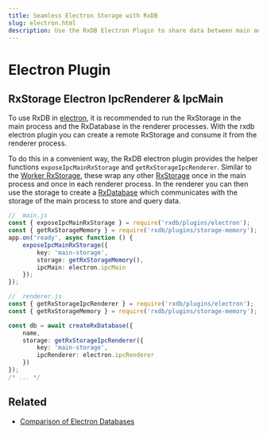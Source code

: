 ```yaml
---
title: Seamless Electron Storage with RxDB
slug: electron.html
description: Use the RxDB Electron Plugin to share data between main and renderer processes. Enjoy quick queries, real-time sync, and robust offline support.
---
```




# Electron Plugin


## RxStorage Electron IpcRenderer & IpcMain


To use RxDB in [electron](./electron-database.md), it is recommended to run the RxStorage in the main process and the RxDatabase in the renderer processes. With the rxdb electron plugin you can create a remote RxStorage and consume it from the renderer process.

To do this in a convenient way, the RxDB electron plugin provides the helper functions `exposeIpcMainRxStorage` and `getRxStorageIpcRenderer`.
Similar to the [Worker RxStorage](./rx-storage-worker.md), these wrap any other [RxStorage](./rx-storage.md) once in the main process and once in each renderer process. In the renderer you can then use the storage to create a [RxDatabase](./rx-database.md) which communicates with the storage of the main process to store and query data.

```ts
//  main.js
const { exposeIpcMainRxStorage } = require('rxdb/plugins/electron');
const { getRxStorageMemory } = require('rxdb/plugins/storage-memory');
app.on('ready', async function () {
    exposeIpcMainRxStorage({
        key: 'main-storage',
        storage: getRxStorageMemory(),
        ipcMain: electron.ipcMain
    });
});
```


```ts
//  renderer.js
const { getRxStorageIpcRenderer } = require('rxdb/plugins/electron');
const { getRxStorageMemory } = require('rxdb/plugins/storage-memory');

const db = await createRxDatabase({
    name,
    storage: getRxStorageIpcRenderer({
        key: 'main-storage',
        ipcRenderer: electron.ipcRenderer
    })
});
/* ... */
```


## Related

- [Comparison of Electron Databases](./electron-database.md)
